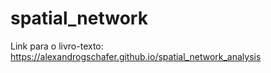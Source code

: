 # spatial_network

Link para o livro-texto: https://alexandrogschafer.github.io/spatial_network_analysis
